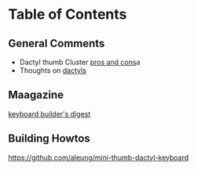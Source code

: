 # Table of Contents

## General Comments

* Dactyl thumb Cluster [pros and cons](https://www.reddit.com/r/ErgoMechKeyboards/comments/ns7yli/dactyl_manuform_thumb_cluster/)a
* Thoughts on [dactyls](https://news.ycombinator.com/item?id=24012379)

## Maagazine

[keyboard builder's digest](https://kbd.news/)

## Building Howtos

<https://github.com/aleung/mini-thumb-dactyl-keyboard>

